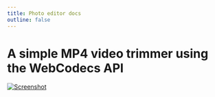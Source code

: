 ```yaml
---
title: Photo editor docs
outline: false
---
```


# A simple MP4 video trimmer using the WebCodecs API

[<img src="/media-trimmer-screenshot.jpg" alt="Screenshot" class="max-h-30rem">](/video-trimmer)

<!--@include: ../../packages/media-trimmer/README.md{6,}-->
